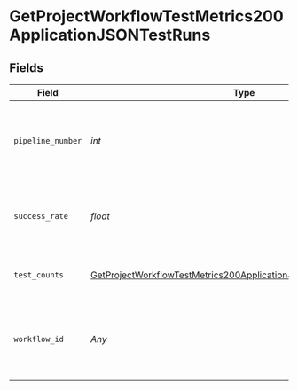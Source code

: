 # GetProjectWorkflowTestMetrics200ApplicationJSONTestRuns


## Fields

| Field                                                                                                                                                             | Type                                                                                                                                                              | Required                                                                                                                                                          | Description                                                                                                                                                       |
| ----------------------------------------------------------------------------------------------------------------------------------------------------------------- | ----------------------------------------------------------------------------------------------------------------------------------------------------------------- | ----------------------------------------------------------------------------------------------------------------------------------------------------------------- | ----------------------------------------------------------------------------------------------------------------------------------------------------------------- |
| `pipeline_number`                                                                                                                                                 | *int*                                                                                                                                                             | :heavy_check_mark:                                                                                                                                                | The number of the pipeline associated with the provided test counts                                                                                               |
| `success_rate`                                                                                                                                                    | *float*                                                                                                                                                           | :heavy_check_mark:                                                                                                                                                | The success rate calculated from test counts                                                                                                                      |
| `test_counts`                                                                                                                                                     | [GetProjectWorkflowTestMetrics200ApplicationJSONTestRunsTestCounts](../../models/operations/getprojectworkflowtestmetrics200applicationjsontestrunstestcounts.md) | :heavy_check_mark:                                                                                                                                                | Test counts for a given pipeline number                                                                                                                           |
| `workflow_id`                                                                                                                                                     | *Any*                                                                                                                                                             | :heavy_check_mark:                                                                                                                                                | The ID of the workflow associated with the provided test counts                                                                                                   |
